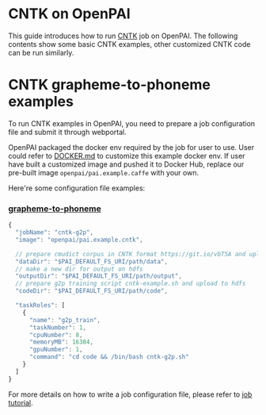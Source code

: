 <!--
  Copyright (c) Microsoft Corporation
  All rights reserved.

  MIT License

  Permission is hereby granted, free of charge, to any person obtaining a copy of this software and associated
  documentation files (the "Software"), to deal in the Software without restriction, including without limitation
  the rights to use, copy, modify, merge, publish, distribute, sublicense, and/or sell copies of the Software, and
  to permit persons to whom the Software is furnished to do so, subject to the following conditions:
  The above copyright notice and this permission notice shall be included in all copies or substantial portions of the Software.

  THE SOFTWARE IS PROVIDED *AS IS*, WITHOUT WARRANTY OF ANY KIND, EXPRESS OR IMPLIED, INCLUDING
  BUT NOT LIMITED TO THE WARRANTIES OF MERCHANTABILITY, FITNESS FOR A PARTICULAR PURPOSE AND
  NONINFRINGEMENT. IN NO EVENT SHALL THE AUTHORS OR COPYRIGHT HOLDERS BE LIABLE FOR ANY CLAIM,
  DAMAGES OR OTHER LIABILITY, WHETHER IN AN ACTION OF CONTRACT, TORT OR OTHERWISE, ARISING FROM,
  OUT OF OR IN CONNECTION WITH THE SOFTWARE OR THE USE OR OTHER DEALINGS IN THE SOFTWARE.
-->


# CNTK on OpenPAI

This guide introduces how to run [CNTK](https://docs.microsoft.com/en-us/cognitive-toolkit/) job on OpenPAI.
The following contents show some basic CNTK examples, other customized CNTK code can be run similarly.

# CNTK grapheme-to-phoneme examples

To run CNTK examples in OpenPAI, you need to prepare a job configuration file and submit it through webportal.

OpenPAI packaged the docker env required by the job for user to use. User could refer to [DOCKER.md](./DOCKER.md) to customize this example docker env. If user have built a customized image and pushed it to Docker Hub, replace our pre-built image `openpai/pai.example.caffe` with your own. 

Here're some configuration file examples:

### [grapheme-to-phoneme](https://github.com/Microsoft/CNTK/tree/master/Examples/SequenceToSequence/CMUDict)
```js
{
  "jobName": "cntk-g2p",
  "image": "openpai/pai.example.cntk",

  // prepare cmudict corpus in CNTK format https://git.io/vbT5A and upload to hdfs
  "dataDir": "$PAI_DEFAULT_FS_URI/path/data",
  // make a new dir for output on hdfs
  "outputDir": "$PAI_DEFAULT_FS_URI/path/output",
  // prepare g2p training script cntk-example.sh and upload to hdfs
  "codeDir": "$PAI_DEFAULT_FS_URI/path/code",

  "taskRoles": [
    {
      "name": "g2p_train",
      "taskNumber": 1,
      "cpuNumber": 8,
      "memoryMB": 16384,
      "gpuNumber": 1,
      "command": "cd code && /bin/bash cntk-g2p.sh"
    }
  ]
}
```

For more details on how to write a job configuration file, please refer to [job tutorial](../../docs/job_tutorial.md#json-config-file-for-job-submission).
